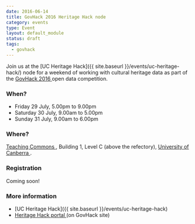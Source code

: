 ```yaml
---
date: 2016-06-14
title: GovHack 2016 Heritage Hack node
category: events
type: Event
layout: default_module
status: draft
tags:
  - govhack
---
```


Join us at the [UC Heritage Hack]({{ site.baseurl }}/events/uc-heritage-hack/) node for a weekend of working with cultural heritage data as part of the [GovHack 2016 <i class="fa fa-external-link" aria-hidden="true"></i>](https://www.govhack.org/) open data competition.

### When?

* Friday 29 July, 5.00pm to 9.00pm
* Saturday 30 July, 9.00am to 5.00pm
* Sunday 31 July, 9.00am to 6.00pm

### Where?

[Teaching Commons <i class="fa fa-external-link" aria-hidden="true"></i>](http://www.canberra.edu.au/about-uc/tl/teaching-commons), Building 1, Level C (above the refectory), [University of Canberra <i class="fa fa-external-link" aria-hidden="true"></i>](http://www.canberra.edu.au/).

### Registration

Coming soon!

### More information

* [UC Heritage Hack]({{ site.baseurl }}/events/uc-heritage-hack)
* [Heritage Hack portal <i class="fa fa-external-link" aria-hidden="true"></i>](http://portal.govhack.org/locations/act/canberra-heritage-hack.html) (on GovHack site)
